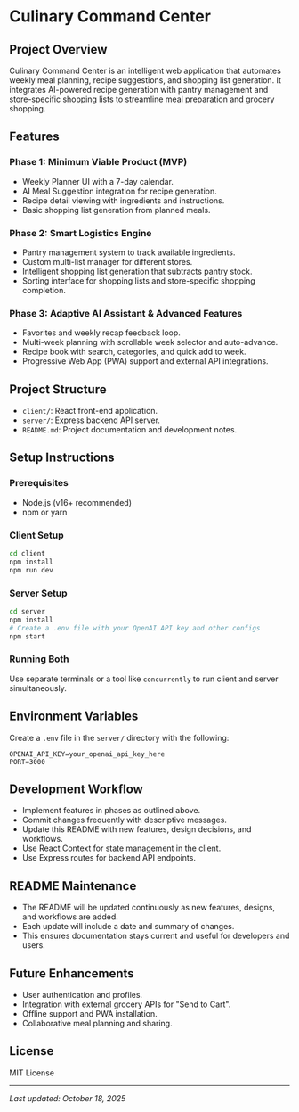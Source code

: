 # Culinary Command Center

## Project Overview

Culinary Command Center is an intelligent web application that automates weekly meal planning, recipe suggestions, and shopping list generation. It integrates AI-powered recipe generation with pantry management and store-specific shopping lists to streamline meal preparation and grocery shopping.

## Features

### Phase 1: Minimum Viable Product (MVP)
- Weekly Planner UI with a 7-day calendar.
- AI Meal Suggestion integration for recipe generation.
- Recipe detail viewing with ingredients and instructions.
- Basic shopping list generation from planned meals.

### Phase 2: Smart Logistics Engine
- Pantry management system to track available ingredients.
- Custom multi-list manager for different stores.
- Intelligent shopping list generation that subtracts pantry stock.
- Sorting interface for shopping lists and store-specific shopping completion.

### Phase 3: Adaptive AI Assistant & Advanced Features
- Favorites and weekly recap feedback loop.
- Multi-week planning with scrollable week selector and auto-advance.
- Recipe book with search, categories, and quick add to week.
- Progressive Web App (PWA) support and external API integrations.

## Project Structure

- `client/`: React front-end application.
- `server/`: Express backend API server.
- `README.md`: Project documentation and development notes.

## Setup Instructions

### Prerequisites
- Node.js (v16+ recommended)
- npm or yarn

### Client Setup
```bash
cd client
npm install
npm run dev
```

### Server Setup
```bash
cd server
npm install
# Create a .env file with your OpenAI API key and other configs
npm start
```

### Running Both
Use separate terminals or a tool like `concurrently` to run client and server simultaneously.

## Environment Variables

Create a `.env` file in the `server/` directory with the following:

```
OPENAI_API_KEY=your_openai_api_key_here
PORT=3000
```

## Development Workflow

- Implement features in phases as outlined above.
- Commit changes frequently with descriptive messages.
- Update this README with new features, design decisions, and workflows.
- Use React Context for state management in the client.
- Use Express routes for backend API endpoints.

## README Maintenance

- The README will be updated continuously as new features, designs, and workflows are added.
- Each update will include a date and summary of changes.
- This ensures documentation stays current and useful for developers and users.

## Future Enhancements

- User authentication and profiles.
- Integration with external grocery APIs for "Send to Cart".
- Offline support and PWA installation.
- Collaborative meal planning and sharing.

## License

MIT License

---

_Last updated: October 18, 2025_
